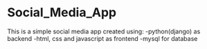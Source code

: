 # Social_Media_App

This is a simple social media app created using:
-python(django) as backend
-html, css and javascript as frontend
-mysql for database
